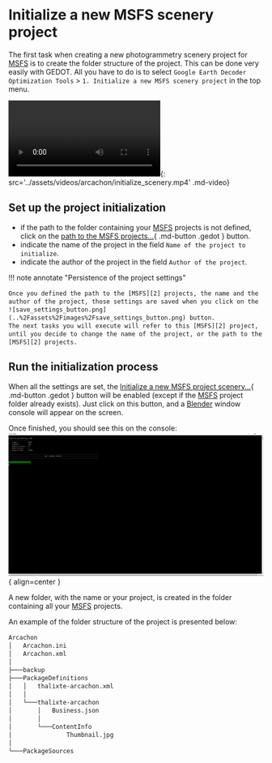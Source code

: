 # Initialize a new MSFS scenery project

The first task when creating a new photogrammetry scenery project for [MSFS][2] is to create the folder structure of the project.
This can be done very easily with GEDOT.
All you have to do is to select `Google Earth Decoder Optimization Tools` > `1. Initialize a new MSFS scenery project` in the top menu.

![type:video](video.mp4){: src='../assets/videos/arcachon/initialize_scenery.mp4' .md-video}

## Set up the project initialization

* if the path to the folder containing your [MSFS][2] projects is not defined, click on the [path to the MSFS projects...](javascript:void(0)){ .md-button .gedot } button.
* indicate the name of the project in the field `Name of the project to initialize`.
* indicate the author of the project in the field `Author of the project`.

!!! note annotate "Persistence of the project settings"

    Once you defined the path to the [MSFS][2] projects, the name and the author of the project, those settings are saved when you click on the ![save_settings_button.png](..%2Fassets%2Fimages%2Fsave_settings_button.png) button. 
    The next tasks you will execute will refer to this [MSFS][2] project, until you decide to change the name of the project, or the path to the [MSFS][2] projects.

## Run the initialization process

When all the settings are set, the [Initialize a new MSFS project scenery...](javascript:void(0)){ .md-button .gedot } button will be enabled (except if the [MSFS][2] project folder already exists).
Just click on this button, and a [Blender][1] window console will appear on the screen.

Once finished, you should see this on the console:   
![Image title](../assets/images/initialize_scenery.png){ align=center }   


A new folder, with the name or your project, is created in the folder containing all your [MSFS][2] projects.    

An example of the folder structure of the project is presented below:   
```
Arcachon
│   Arcachon.ini
│   Arcachon.xml
│
├───backup
├───PackageDefinitions
│   │   thalixte-arcachon.xml
│   │
│   └───thalixte-arcachon
│       │   Business.json
│       │
│       └───ContentInfo
│               Thumbnail.jpg
│
└───PackageSources
```

[1]:https://www.[Blender][1].org/
[2]:https://www.flightsimulator.com/